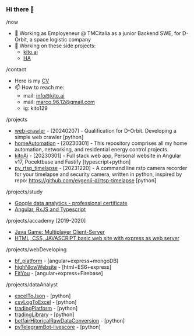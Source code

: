 ### Hi there 👋

<!--
**kito129/kito129** is a ✨ _special_ ✨ repository because its `README.md` (this file) appears on your GitHub profile.
-->

/now
- 🌱 Working as Employeneur @ TMCitalia as a junior Backend SWE, for D-Orbit, a space logistic company
- 🔨 Working on these side projects:
  - [kito.ai](https://github.com/kito129/kitoAi)
  - [HA](https://github.com/kito129/homeAutomation)

/contact
- Here is my [CV](https://github.com/kito129/google-data-analytics-professional-certificate/blob/main/marco_selva_resume.pdf)  
- 📫 How to reach me:
  - mail: info@kito.ai
  - mail: marco.96.12@gmail.com
  - ig: kito129

/projects
- [web-crawler]([https://github.com/kito129/py_rtsp_timelapse](https://github.com/kito129/web-Crawler-d-orbit)) - [20240207] - Qualification for D-Orbit. Developing a simple web crawler [python]
- [homeAutomation](https://github.com/kito129/homeAutomation) - [20230301] - This repository comprises all my home automation, networking, and residential energy control projects.
- [kitoAi](https://github.com/kito129/kitoAi) - [20230301] - Full stack web app, Personal website in Angular v17, Pocektbase and Fastify [typescript+python]
- [py_rtsp_timelapse](https://github.com/kito129/py_rtsp_timelapse) - [20231220] - A command line rstp camera recorder for your timelapse and security camera, written in python, inspired by repo: https://github.com/evgenii-d/rtsp-timelapse [python]

/projects/study
- [Google data analytics - professional certificate](https://github.com/kito129/google-data-analytics-professional-certificate)
- [Angular, RxJS and Typescript](https://github.com/kito129/fabioBiondiCourses)

/projects/accademy [2019-2020]
- [Java Game: Multiplayer Client-Server](https://github.com/kito129/ing-sw-2019-11_ProjectAdreanalina)
- [HTML, CSS, JAVASCRIPT basic web site with express as web server](https://github.com/kito129/hypermedia19)

/projects/webDeveloping
- [bf_platform](https://github.com/kito129/bf_platform) - [angular+express+mongoDB]
- [highNlowWebsite](https://github.com/kito129/highNlowWebsite) - [html+ES6+express]
- [FitYou](https://github.com/kito129/FitYou) - [angular+express+Firebase]

/projects/dataAnalyst
- [excelToJson](https://github.com/kito129/excelToJson) - [python]
- [csvLogToExcel](https://github.com/kito129/csvLogToExcel) - [python]
- [tradingPlatform](https://github.com/kito129/tradingPlatform) - [python]
- [tradingLibrary](https://github.com/kito129/tradingLibrary) - [python]
- [betfairHitoricalRawDataConversion](https://github.com/kito129/betfairHitoricalRawDataConversion) - [python]
- [pyTelegramBot-livescore](https://github.com/kito129/pyTelegramBot-livescore) - [python]
